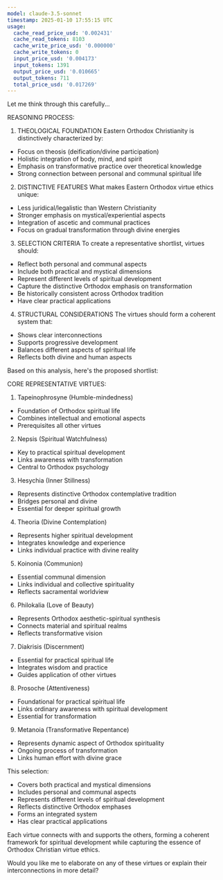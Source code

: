 ```yaml
---
model: claude-3.5-sonnet
timestamp: 2025-01-10 17:55:15 UTC
usage:
  cache_read_price_usd: '0.002431'
  cache_read_tokens: 8103
  cache_write_price_usd: '0.000000'
  cache_write_tokens: 0
  input_price_usd: '0.004173'
  input_tokens: 1391
  output_price_usd: '0.010665'
  output_tokens: 711
  total_price_usd: '0.017269'
---
```


Let me think through this carefully...

REASONING PROCESS:

1. THEOLOGICAL FOUNDATION
Eastern Orthodox Christianity is distinctively characterized by:
- Focus on theosis (deification/divine participation)
- Holistic integration of body, mind, and spirit
- Emphasis on transformative practice over theoretical knowledge
- Strong connection between personal and communal spiritual life

2. DISTINCTIVE FEATURES
What makes Eastern Orthodox virtue ethics unique:
- Less juridical/legalistic than Western Christianity
- Stronger emphasis on mystical/experiential aspects
- Integration of ascetic and communal practices
- Focus on gradual transformation through divine energies

3. SELECTION CRITERIA
To create a representative shortlist, virtues should:
- Reflect both personal and communal aspects
- Include both practical and mystical dimensions
- Represent different levels of spiritual development
- Capture the distinctive Orthodox emphasis on transformation
- Be historically consistent across Orthodox tradition
- Have clear practical applications

4. STRUCTURAL CONSIDERATIONS
The virtues should form a coherent system that:
- Shows clear interconnections
- Supports progressive development
- Balances different aspects of spiritual life
- Reflects both divine and human aspects

Based on this analysis, here's the proposed shortlist:

CORE REPRESENTATIVE VIRTUES:

1. Tapeinophrosyne (Humble-mindedness)
- Foundation of Orthodox spiritual life
- Combines intellectual and emotional aspects
- Prerequisites all other virtues

2. Nepsis (Spiritual Watchfulness)
- Key to practical spiritual development
- Links awareness with transformation
- Central to Orthodox psychology

3. Hesychia (Inner Stillness)
- Represents distinctive Orthodox contemplative tradition
- Bridges personal and divine
- Essential for deeper spiritual growth

4. Theoria (Divine Contemplation)
- Represents higher spiritual development
- Integrates knowledge and experience
- Links individual practice with divine reality

5. Koinonia (Communion)
- Essential communal dimension
- Links individual and collective spirituality
- Reflects sacramental worldview

6. Philokalia (Love of Beauty)
- Represents Orthodox aesthetic-spiritual synthesis
- Connects material and spiritual realms
- Reflects transformative vision

7. Diakrisis (Discernment)
- Essential for practical spiritual life
- Integrates wisdom and practice
- Guides application of other virtues

8. Prosoche (Attentiveness)
- Foundational for practical spiritual life
- Links ordinary awareness with spiritual development
- Essential for transformation

9. Metanoia (Transformative Repentance)
- Represents dynamic aspect of Orthodox spirituality
- Ongoing process of transformation
- Links human effort with divine grace

This selection:
- Covers both practical and mystical dimensions
- Includes personal and communal aspects
- Represents different levels of spiritual development
- Reflects distinctive Orthodox emphases
- Forms an integrated system
- Has clear practical applications

Each virtue connects with and supports the others, forming a coherent framework for spiritual development while capturing the essence of Orthodox Christian virtue ethics.

Would you like me to elaborate on any of these virtues or explain their interconnections in more detail?